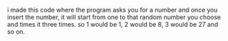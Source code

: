 i made this code where the program asks you for a number and once you insert the number, it will start from one to that random number you choose and times it three times. so 1 would be 1, 2 would be 8, 3 would be 27 and so on.
